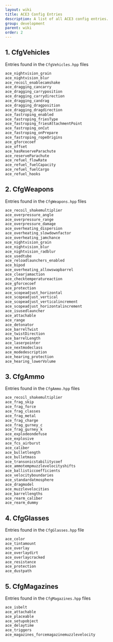 ```yaml
---
layout: wiki
title: ACE3 Config Entries
description: A list of all ACE3 config entries.
group: development
parent: wiki
order: 2
---
```


## 1. CfgVehicles

Entries found in the `CfgVehicles.hpp` files


```cpp
ace_nightvision_grain
ace_nightvision_blur
ace_recoil_enablecamshake
ace_dragging_cancarry
ace_dragging_carryposition
ace_dragging_carrydirection
ace_dragging_candrag
ace_dragging_dragposition
ace_dragging_dragdirection
ace_fastroping_enabled
ace_fastroping_friesType
ace_fastroping_friesAttachmentPoint
ace_fastroping_onCut
ace_fastroping_onPrepare
ace_fastroping_ropeOrigins
ace_gforcecoef
ace_offset
ace_hasReserveParachute
ace_reserveParachute
ace_refuel_flowRate
ace_refuel_fuelCapacity
ace_refuel_fuelCargo
ace_refuel_hooks
```


## 2. CfgWeapons

Entries found in the `CfgWeapons.hpp` files


```cpp
ace_recoil_shakemultiplier
ace_overpressure_angle
ace_overpressure_range
ace_overpressure_damage
ace_overheating_dispersion
ace_overheating_slowdownfactor
ace_overheating_jamchance
ace_nightvision_grain
ace_nightvision_blur
ace_nightvision_radblur
ace_usedtube
ace_reloadlaunchers_enabled
ace_bipod
ace_overheating_allowswapbarrel
ace_clearjamaction
ace_checktemperatureaction
ace_gforcecoef
ace_protection
ace_scopeadjust_horizontal
ace_scopeadjust_vertical
ace_scopeadjust_verticalincrement
ace_scopeadjust_horizontalincrement
ace_isusedlauncher
ace_attachable
ace_range
ace_detonator
ace_barrelTwist
ace_twistDirection
ace_barrelLength
ace_laserpointer
ace_nextmodeclass
ace_modedescription
ace_hearing_protection
ace_hearing_lowerVolume
```


## 3. CfgAmmo

Entries found in the `CfgAmmo.hpp` files

```cpp
ace_recoil_shakemultiplier
ace_frag_skip
ace_frag_force
ace_frag_classes
ace_frag_metal
ace_frag_charge
ace_frag_gurney_c
ace_frag_gurney_k
ace_explodeondefuse
ace_explosive
ace_fcs_airburst
ace_caliber
ace_bulletlength
ace_bulletmass
ace_transonicstabilitycoef
ace_ammotempmuzzlevelocityshifts
ace_ballisticcoefficients
ace_velocityboundaries
ace_standardatmosphere
ace_dragmodel
ace_muzzlevelocities
ace_barrellengths
ace_rearm_caliber
ace_rearm_dummy
```


## 4. CfgGlasses

Entries found in the `CfgGlasses.hpp` file

```cpp
ace_color
ace_tintamount
ace_overlay
ace_overlaydirt
ace_overlaycracked
ace_resistance
ace_protection
ace_dustpath
```


## 5. CfgMagazines

Entries found in the `CfgMagazines.hpp` files

```cpp
ace_isbelt
ace_attachable
ace_placeable
ace_setupobject
ace_delaytime
ace_triggers
ace_magazines_forcemagazinemuzzlevelocity
```
